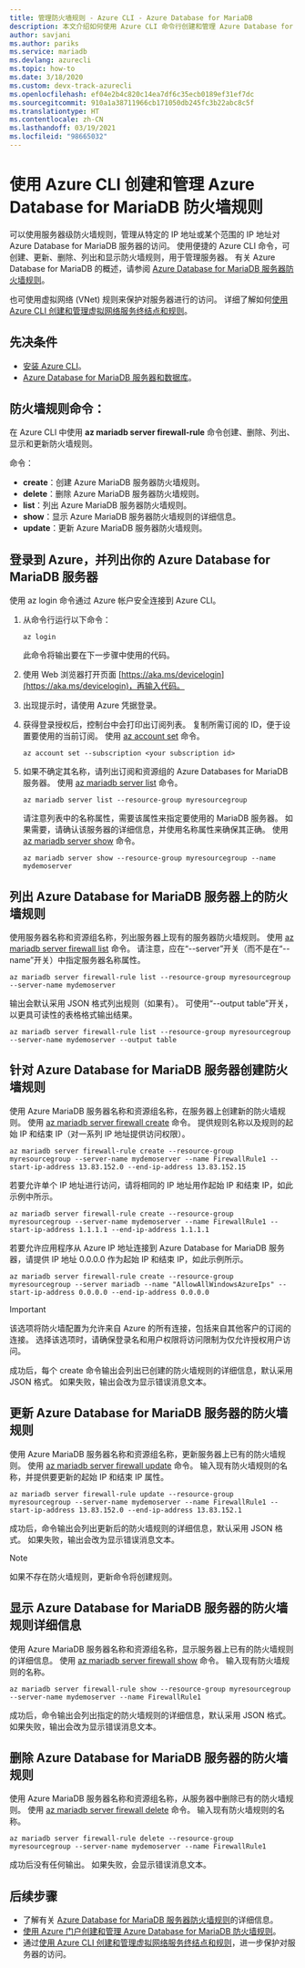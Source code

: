 ```yaml
---
title: 管理防火墙规则 - Azure CLI - Azure Database for MariaDB
description: 本文介绍如何使用 Azure CLI 命令行创建和管理 Azure Database for MariaDB 防火墙规则。
author: savjani
ms.author: pariks
ms.service: mariadb
ms.devlang: azurecli
ms.topic: how-to
ms.date: 3/18/2020
ms.custom: devx-track-azurecli
ms.openlocfilehash: ef04e2b4c820c14ea7df6c35ecb0189ef31ef7dc
ms.sourcegitcommit: 910a1a38711966cb171050db245fc3b22abc8c5f
ms.translationtype: HT
ms.contentlocale: zh-CN
ms.lasthandoff: 03/19/2021
ms.locfileid: "98665032"
---
```

# <a name="create-and-manage-azure-database-for-mariadb-firewall-rules-by-using-the-azure-cli"></a>使用 Azure CLI 创建和管理 Azure Database for MariaDB 防火墙规则
可以使用服务器级防火墙规则，管理从特定的 IP 地址或某个范围的 IP 地址对 Azure Database for MariaDB 服务器的访问。 使用便捷的 Azure CLI 命令，可创建、更新、删除、列出和显示防火墙规则，用于管理服务器。 有关 Azure Database for MariaDB 的概述，请参阅 [Azure Database for MariaDB 服务器防火墙规则](./concepts-firewall-rules.md)。

也可使用虚拟网络 (VNet) 规则来保护对服务器进行的访问。 详细了解如何[使用 Azure CLI 创建和管理虚拟网络服务终结点和规则](howto-manage-vnet-cli.md)。

## <a name="prerequisites"></a>先决条件
* [安装 Azure CLI](/cli/azure/install-azure-cli)。
* [Azure Database for MariaDB 服务器和数据库](quickstart-create-mariadb-server-database-using-azure-cli.md)。

## <a name="firewall-rule-commands"></a>防火墙规则命令：
在 Azure CLI 中使用 **az mariadb server firewall-rule** 命令创建、删除、列出、显示和更新防火墙规则。

命令：
- **create**：创建 Azure MariaDB 服务器防火墙规则。
- **delete**：删除 Azure MariaDB 服务器防火墙规则。
- **list**：列出 Azure MariaDB 服务器防火墙规则。
- **show**：显示 Azure MariaDB 服务器防火墙规则的详细信息。
- **update**：更新 Azure MariaDB 服务器防火墙规则。

## <a name="sign-in-to-azure-and-list-your-azure-database-for-mariadb-servers"></a>登录到 Azure，并列出你的 Azure Database for MariaDB 服务器
使用 az login 命令通过 Azure 帐户安全连接到 Azure CLI。

1. 从命令行运行以下命令：
   ```azurecli
   az login
   ```
   此命令将输出要在下一步骤中使用的代码。

2. 使用 Web 浏览器打开页面 [https://aka.ms/devicelogin](https://aka.ms/devicelogin)，再输入代码。

3. 出现提示时，请使用 Azure 凭据登录。

4. 获得登录授权后，控制台中会打印出订阅列表。 复制所需订阅的 ID，便于设置要使用的当前订阅。 使用 [az account set](/cli/azure/account#az-account-set) 命令。
   ```azurecli-interactive
   az account set --subscription <your subscription id>
   ```

5. 如果不确定其名称，请列出订阅和资源组的 Azure Databases for MariaDB 服务器。 使用 [az mariadb server list](/cli/azure/mariadb/server#az-mariadb-server-list) 命令。

   ```azurecli-interactive
   az mariadb server list --resource-group myresourcegroup
   ```

   请注意列表中的名称属性，需要该属性来指定要使用的 MariaDB 服务器。 如果需要，请确认该服务器的详细信息，并使用名称属性来确保其正确。 使用 [az mariadb server show](/cli/azure/mariadb/server#az-mariadb-server-show) 命令。

   ```azurecli-interactive
   az mariadb server show --resource-group myresourcegroup --name mydemoserver
   ```

## <a name="list-firewall-rules-on-azure-database-for-mariadb-server"></a>列出 Azure Database for MariaDB 服务器上的防火墙规则 
使用服务器名称和资源组名称，列出服务器上现有的服务器防火墙规则。 使用 [az mariadb server firewall list](/cli/azure/mariadb/server/firewall-rule#az-mariadb-server-firewall-rule-list) 命令。  请注意，应在“--server”开关（而不是在“--name”开关）中指定服务器名称属性。 
```azurecli-interactive
az mariadb server firewall-rule list --resource-group myresourcegroup --server-name mydemoserver
```
输出会默认采用 JSON 格式列出规则（如果有）。 可使用“--output table”开关，以更具可读性的表格格式输出结果。
```azurecli-interactive
az mariadb server firewall-rule list --resource-group myresourcegroup --server-name mydemoserver --output table
```
## <a name="create-a-firewall-rule-on-azure-database-for-mariadb-server"></a>针对 Azure Database for MariaDB 服务器创建防火墙规则
使用 Azure MariaDB 服务器名称和资源组名称，在服务器上创建新的防火墙规则。 使用 [az mariadb server firewall create](/cli/azure/mariadb/server/firewall-rule#az-mariadb-server-firewall-rule-create) 命令。 提供规则名称以及规则的起始 IP 和结束 IP（对一系列 IP 地址提供访问权限）。
```azurecli-interactive
az mariadb server firewall-rule create --resource-group myresourcegroup --server-name mydemoserver --name FirewallRule1 --start-ip-address 13.83.152.0 --end-ip-address 13.83.152.15
```

若要允许单个 IP 地址进行访问，请将相同的 IP 地址用作起始 IP 和结束 IP，如此示例中所示。
```azurecli-interactive
az mariadb server firewall-rule create --resource-group myresourcegroup --server-name mydemoserver --name FirewallRule1 --start-ip-address 1.1.1.1 --end-ip-address 1.1.1.1
```

若要允许应用程序从 Azure IP 地址连接到 Azure Database for MariaDB 服务器，请提供 IP 地址 0.0.0.0 作为起始 IP 和结束 IP，如此示例所示。
```azurecli-interactive
az mariadb server firewall-rule create --resource-group myresourcegroup --server mariadb --name "AllowAllWindowsAzureIps" --start-ip-address 0.0.0.0 --end-ip-address 0.0.0.0
```

> [!IMPORTANT]
> 该选项将防火墙配置为允许来自 Azure 的所有连接，包括来自其他客户的订阅的连接。 选择该选项时，请确保登录名和用户权限将访问限制为仅允许授权用户访问。
> 

成功后，每个 create 命令输出会列出已创建的防火墙规则的详细信息，默认采用 JSON 格式。 如果失败，输出会改为显示错误消息文本。

## <a name="update-a-firewall-rule-on-azure-database-for-mariadb-server"></a>更新 Azure Database for MariaDB 服务器的防火墙规则 
使用 Azure MariaDB 服务器名称和资源组名称，更新服务器上已有的防火墙规则。 使用 [az mariadb server firewall update](/cli/azure/mariadb/server/firewall-rule#az-mariadb-server-firewall-rule-update) 命令。 输入现有防火墙规则的名称，并提供要更新的起始 IP 和结束 IP 属性。
```azurecli-interactive
az mariadb server firewall-rule update --resource-group myresourcegroup --server-name mydemoserver --name FirewallRule1 --start-ip-address 13.83.152.0 --end-ip-address 13.83.152.1
```
成功后，命令输出会列出更新后的防火墙规则的详细信息，默认采用 JSON 格式。 如果失败，输出会改为显示错误消息文本。

> [!NOTE]
> 如果不存在防火墙规则，更新命令将创建规则。

## <a name="show-firewall-rule-details-on-azure-database-for-mariadb-server"></a>显示 Azure Database for MariaDB 服务器的防火墙规则详细信息
使用 Azure MariaDB 服务器名称和资源组名称，显示服务器上已有的防火墙规则的详细信息。 使用 [az mariadb server firewall show](/cli/azure/mariadb/server/firewall-rule#az-mariadb-server-firewall-rule-show) 命令。 输入现有防火墙规则的名称。
```azurecli-interactive
az mariadb server firewall-rule show --resource-group myresourcegroup --server-name mydemoserver --name FirewallRule1
```
成功后，命令输出会列出指定的防火墙规则的详细信息，默认采用 JSON 格式。 如果失败，输出会改为显示错误消息文本。

## <a name="delete-a-firewall-rule-on-azure-database-for-mariadb-server"></a>删除 Azure Database for MariaDB 服务器的防火墙规则
使用 Azure MariaDB 服务器名称和资源组名称，从服务器中删除已有的防火墙规则。 使用 [az mariadb server firewall delete](/cli/azure/mariadb/server/firewall-rule#az-mariadb-server-firewall-rule-delete) 命令。 输入现有防火墙规则的名称。
```azurecli-interactive
az mariadb server firewall-rule delete --resource-group myresourcegroup --server-name mydemoserver --name FirewallRule1
```
成功后没有任何输出。 如果失败，会显示错误消息文本。

## <a name="next-steps"></a>后续步骤
- 了解有关 [Azure Database for MariaDB 服务器防火墙规则](./concepts-firewall-rules.md)的详细信息。
- [使用 Azure 门户创建和管理 Azure Database for MariaDB 防火墙规则](./howto-manage-firewall-portal.md)。
- 通过[使用 Azure CLI 创建和管理虚拟网络服务终结点和规则](howto-manage-vnet-cli.md)，进一步保护对服务器的访问。
